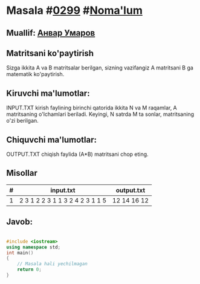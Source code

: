 
<h1>Masala #<a href="https://robocontest.uz/tasks/0299">0299</a> #<a href="https://robocontest.uz/tasks?category=1">Noma'lum</a></h1>
<h2> Muallif: <a href="https://robocontest.uz/profile/onlyaloner">Анвар Умаров</a></h2>
<h2>Matritsani ko'paytirish</h2>
<p>Sizga ikkita A va B matritsalar berilgan, sizning vazifangiz A matritsani B ga matematik ko'paytirish.</p>
<h2>Kiruvchi ma'lumotlar:</h2>
<p>INPUT.TXT kirish faylining birinchi qatorida ikkita N va M raqamlar, A matritsaning o'lchamlari beriladi. Keyingi, N satrda M ta sonlar, matritsaning o'zi berilgan.</p>
<h2>Chiquvchi ma'lumotlar:</h2>
<p>OUTPUT.TXT chiqish faylida (A*B) matritsani chop eting.</p>
<h2>Misollar</h2>
<table>
    <thead>
        <tr>
            <th>#</th>
            <th>input.txt</th>
            <th>output.txt</th>
        </tr>
    </thead>
    <tbody>
            <tr>
                <td>1</td>
                <td>2 3
1 2 2 
3 1 1 
3 2
4 2 
3 1 
1 5</td>
                <td>12 14 
16 12</td>
            </tr>
    </tbody>
    </table>
    
<h2>Javob:</h2>

######
```cpp
#include <iostream>
using namespace std;
int main()
{
    // Masala hali yechilmagan
    return 0;
}
```

